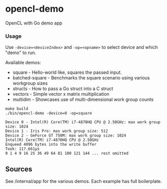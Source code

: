 # opencl-demo
OpenCL with Go demo app

### Usage
Use `-device=<deviceIndex>` and `-op=<opname>` to select device and which "demo" to run.

Available demos:
* square - Hello-world like, squares the passed input.
* batched-square - Benchmarks the square scenario using various workgroup sizes
* structs - How to pass a Go struct into a C struct
* vectors - Simple vector x matrix multiplication
* multidim - Showcases use of multi-dimensional work group counts

```shell
make build
./bin/opencl-demo -device=0 -op=square

Device 0 - Intel(R) Core(TM) i7-4870HQ CPU @ 2.50GHz: max work group size: 1024
Device 1 - Iris Pro: max work group size: 512
Device 2 - GeForce GT 750M: max work group size: 1024
Intel(R) Core(TM) i7-4870HQ CPU @ 2.50GHz
Enqueed 4096 bytes into the write buffer
Took: 117.661µs
0 1 4 9 16 25 36 49 64 81 100 121 144 ... rest omitted
```

## Sources
See /internal/app for the various demos. Each example has full boilerplate.